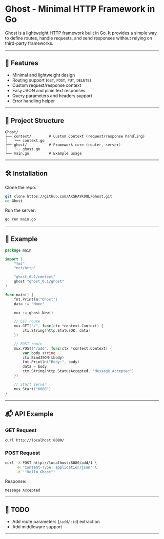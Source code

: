 # Ghost - Minimal HTTP Framework in Go

Ghost is a lightweight HTTP framework built in Go. It provides a simple way to define routes, handle requests, and send responses without relying on third-party frameworks.

---

## 🚀 Features

* Minimal and lightweight design
* Routing support (`GET`, `POST`, `PUT`, `DELETE`)
* Custom request/response context
* Easy JSON and plain text responses
* Query parameters and headers support
* Error handling helper

---

## 📂 Project Structure

```
Ghost/
├── context/        # Custom Context (request/response handling)
│   └── context.go
├── ghost/          # Framework core (router, server)
│   └── ghost.go
└── main.go         # Example usage
```

---

## 🛠️ Installation

Clone the repo:

```bash
git clone https://github.com/AKSHAYK0UL/Ghost.git
cd Ghost
```

Run the server:

```bash
go run main.go
```

---

## 📖 Example

```go
package main

import (
	"fmt"
	"net/http"

	"ghost_0.1/context"
	ghost "ghost_0.1/ghost"
)

func main() {
	fmt.Println("Ghost")
	data := "None"

	mux := ghost.New()

	// GET route
	mux.GET("/", func(ctx *context.Context) {
		ctx.String(http.StatusOK, data)
	})

	// POST route
	mux.POST("/add", func(ctx *context.Context) {
		var body string
		ctx.BindJSON(&body)
		fmt.Println("Body:", body)
		data = body
		ctx.String(http.StatusAccepted, "Message Accepted")
	})

	// Start server
	mux.Start("8080")
}
```

---

## 📬 API Example

### GET Request

```bash
curl http://localhost:8080/
```

### POST Request

```bash
curl -X POST http://localhost:8080/add/1 \
     -H "Content-Type: application/json" \
     -d '"Hello Ghost"'
```

Response:

```
Message Accepted
```

---

## 📌 TODO

* Add route parameters (`/add/:id`) extraction
* Add middleware support

---

